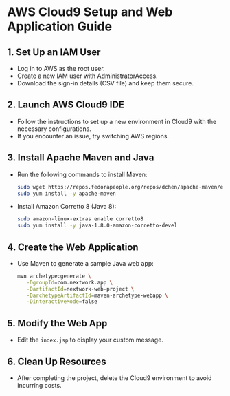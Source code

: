 # AWS Cloud9 Setup and Web Application Guide

## 1. Set Up an IAM User
- Log in to AWS as the root user.
- Create a new IAM user with AdministratorAccess.
- Download the sign-in details (CSV file) and keep them secure.

## 2. Launch AWS Cloud9 IDE
- Follow the instructions to set up a new environment in Cloud9 with the necessary configurations.
- If you encounter an issue, try switching AWS regions.

## 3. Install Apache Maven and Java
- Run the following commands to install Maven:
  ```bash
  sudo wget https://repos.fedorapeople.org/repos/dchen/apache-maven/epel-apache-maven.repo -O /etc/yum.repos.d/epel-apache-maven.repo
  sudo yum install -y apache-maven
  ```
- Install Amazon Corretto 8 (Java 8):
  ```bash
  sudo amazon-linux-extras enable corretto8
  sudo yum install -y java-1.8.0-amazon-corretto-devel
  ```

## 4. Create the Web Application
- Use Maven to generate a sample Java web app:
  ```bash
  mvn archetype:generate \
     -DgroupId=com.nextwork.app \
     -DartifactId=nextwork-web-project \
     -DarchetypeArtifactId=maven-archetype-webapp \
     -DinteractiveMode=false
  ```

## 5. Modify the Web App
- Edit the `index.jsp` to display your custom message.

## 6. Clean Up Resources
- After completing the project, delete the Cloud9 environment to avoid incurring costs.

